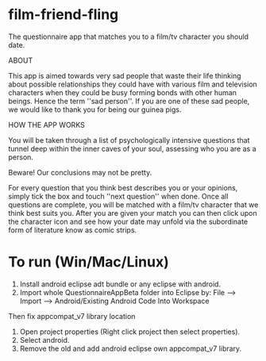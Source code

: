film-friend-fling
=================

The questionnaire app that matches you to a film/tv character you should date.


ABOUT

This app is aimed towards very sad people that waste their life thinking about possible relationships they could have 
with various film and television characters when they could be busy forming bonds with other human beings. Hence the term 
''sad person''. If you are one of these sad people, we would like to thank you for being our guinea pigs. 

HOW THE APP WORKS

You will be taken through a list of psychologically intensive questions that tunnel deep within the inner caves 
of your soul, assessing who you are as a person.

Beware! Our conclusions may not be pretty.

For every question that you think best describes you or your opinions, simply tick the box and touch ''next question'' 
when done. Once all questions are complete, you will be matched with a film/tv character that we think best suits you. 
After you are given your match you can then click upon the character icon and see how your date may unfold via the 
subordinate form of literature know as comic strips.


<h1>To run (Win/Mac/Linux)</h1>
<ol>
<li>Install android eclipse adt bundle or any eclipse with android. </li>
<li>Import whole QuestionnaireAppBeta folder into Eclipse by:
File --> Import --> Android/Existing Android Code Into Workspace</li>
</ol>
Then fix appcompat_v7 library location
<ol>
<li>Open project properties (Right click project then select properties). </li>
<li>Select android.</li>
<li>Remove the old and add android eclipse own appcompat_v7 library.</li>
</ol>
